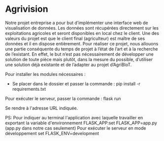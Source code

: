 # Agrivision
Notre projet entreprise a pour but d’implémenter une interface web de visualisation de données. Les données sont récupérées directement sur les exploitations agricoles et seront disponibles en local chez le client. Une des valeurs du projet est que le client final (agriculteur) est maître de ses données et il en dispose entièrement. Pour réaliser ce projet, nous allouons une partie conséquente du temps de projet à l’état de l’art et à la recherche de l’existant. En effet, le but n’est pas nécessairement de développer une solution de toute pièce mais plutôt, dans la mesure du possible, d’utiliser une solution déjà existante et de l’adapter au projet d’AgriBIoT.

Pour installer les modules nécessaires :
- Se placer dans le dossier et passer la commande : 
    pip install -r requirements.txt

Pour exécuter le serveur, passer la commande : 
    flask run

Se rendre à l'adresse URL indiquée.

PS: Pour indiquer au terminal l'application avec laquelle travailler en exportant la variable d'environnement 
    FLASK_APP:set FLASK_APP=app.py (app.py dans notre cas seulement)
Pour exécuter le serveur en mode développement 
    set FLASK_ENV=development

